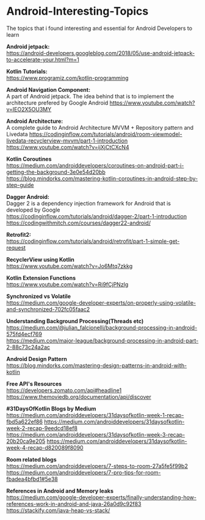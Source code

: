 # Android-Interesting-Topics
The topics that i found interesting and essential for Android Developers to learn

**Android jetpack:** <br/>
https://android-developers.googleblog.com/2018/05/use-android-jetpack-to-accelerate-your.html?m=1

**Kotlin Tutorials:** <br/>
https://www.programiz.com/kotlin-programming

**Android Navigation Component:** <br/>
A part of Android jetpack. The idea behind that is to implement the architecture prefered by Google Android
https://www.youtube.com/watch?v=IEO2X5OU3MY

**Android Architecture:** <br/>
A complete guide to Android Architecture MVVM + Repository pattern and Livedata 
 https://codinginflow.com/tutorials/android/room-viewmodel-livedata-recyclerview-mvvm/part-1-introduction
 https://www.youtube.com/watch?v=ijXjCtCXcN4

**Kotlin Coroutines** <br/>
https://medium.com/androiddevelopers/coroutines-on-android-part-i-getting-the-background-3e0e54d20bb <br/>
https://blog.mindorks.com/mastering-kotlin-coroutines-in-android-step-by-step-guide

**Dagger Android:** <br/>
Dagger 2 is a dependency injection framework for Android that is developed by Google <br/>
https://codinginflow.com/tutorials/android/dagger-2/part-1-introduction <br/>
https://codingwithmitch.com/courses/dagger22-android/

**Retrofit2:** <br/>
https://codinginflow.com/tutorials/android/retrofit/part-1-simple-get-request

**RecyclerView using Kotlin** <br/>
https://www.youtube.com/watch?v=Jo6Mtq7zkkg

**Kotlin Extension Functions** <br/>
https://www.youtube.com/watch?v=Ri9fCjPNzIg

**Synchronized vs Volatile** <br/>
https://medium.com/google-developer-experts/on-properly-using-volatile-and-synchronized-702fc05faac2

**Understanding Background Processing(Threads etc)** <br/>
https://medium.com/@julian_falcionelli/background-processing-in-android-575fd4ecf769 <br/>
https://medium.com/major-league/background-processing-in-android-part-2-88c73c24a2ac

**Android Design Pattern** <br/>
https://blog.mindorks.com/mastering-design-patterns-in-android-with-kotlin

**Free API's Resources** <br/>
https://developers.zomato.com/api#headline1 <br/>
https://www.themoviedb.org/documentation/api/discover

**#31DaysOfKotlin Blogs by Medium** <br/>
https://medium.com/androiddevelopers/31daysofkotlin-week-1-recap-fbd5a622ef86
https://medium.com/androiddevelopers/31daysofkotlin-week-2-recap-9eedcd18ef8
https://medium.com/androiddevelopers/31daysofkotlin-week-3-recap-20b20ca9e205
https://medium.com/androiddevelopers/31daysofkotlin-week-4-recap-d820089f8090

**Room related blogs** <br/>
https://medium.com/androiddevelopers/7-steps-to-room-27a5fe5f99b2 <br/>
https://medium.com/androiddevelopers/7-pro-tips-for-room-fbadea4bfbd1#5e38

**References in Android and Memory leaks** <br/>
https://medium.com/google-developer-experts/finally-understanding-how-references-work-in-android-and-java-26a0d9c92f83 <br/>
https://stackify.com/java-heap-vs-stack/

